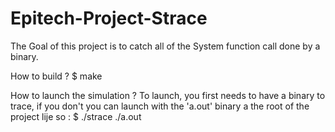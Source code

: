 # Epitech-Project-Strace
The Goal of this project is to catch all of the System function call done by a binary.

How to build ? $ make

How to launch the simulation ? To launch, you first needs to have a binary to trace, if you don't you can launch with the 'a.out' binary a the root of the project lije so : $ ./strace ./a.out
